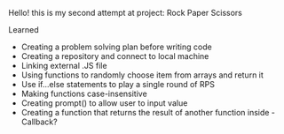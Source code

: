 Hello! this is my second attempt at project: Rock Paper Scissors

Learned
- Creating a problem solving plan before writing code 
- Creating a repository and connect to local machine
- Linking external .JS file 
- Using functions to randomly choose item from arrays and return it
- Use if...else statements to play a single round of RPS
- Making functions case-insensitive
- Creating prompt() to allow user to input value
- Creating a function that returns the result of another function inside - Callback? 
